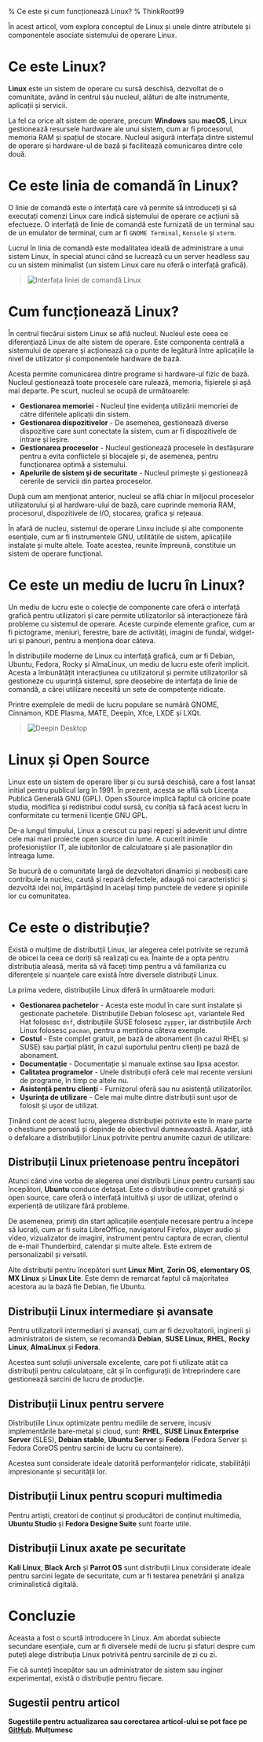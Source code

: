% Ce este și cum funcționează Linux?
% ThinkRoot99

În acest articol, vom explora conceptul de Linux și unele dintre atributele și componentele asociate sistemului de operare Linux.

# Ce este Linux?

**Linux** este un sistem de operare cu sursă deschisă, dezvoltat de o comunitate, având în centrul său nucleul, alături de alte instrumente, aplicații și servicii.

La fel ca orice alt sistem de operare, precum **Windows** sau **macOS**, Linux gestionează resursele hardware ale unui sistem, cum ar fi procesorul, memoria RAM și spațiul de stocare. Nucleul asigură interfața dintre sistemul de operare și hardware-ul de bază și facilitează comunicarea dintre cele două.

# Ce este linia de comandă în Linux?

O linie de comandă este o interfață care vă permite să introduceți și să executați comenzi Linux care indică sistemului de operare ce acțiuni să efectueze. O interfață de linie de comandă este furnizată de un terminal sau de un emulator de terminal, cum ar fi `GNOME Terminal`, `Konsole` și `xterm`.

Lucrul în linia de comandă este modalitatea ideală de administrare a unui sistem Linux, în special atunci când se lucrează cu un server headless sau cu un sistem minimalist (un sistem Linux care nu oferă o interfață grafică).

> ![Interfața liniei de comandă Linux](img/Interfața-liniei-de-comandă-Linux.webp)

# Cum funcționează Linux?

În centrul fiecărui sistem Linux se află nucleul. Nucleul este ceea ce diferențiază Linux de alte sistem de operare. Este componenta centrală a sistemului de operare și acționează ca o punte de legătură între aplicațiile la nivel de utilizator și componentele hardware de bază.

Acesta permite comunicarea dintre programe si hardware-ul fizic de bază. Nucleul gestionează toate procesele care rulează, memoria, fișierele și așă mai departe. Pe scurt, nucleul se ocupă de următoarele:

- **Gestionarea memoriei** - Nucleul ține evidența utilizării memoriei de către diferitele aplicații din sistem.
- **Gestionarea dispozitivelor** - De asemenea, gestionează diverse dispozitive care sunt conectate la sistem, cum ar fi dispozitivele de intrare și ieșire.
- **Gestionarea proceselor** - Nucleul gestionează procesele în desfășurare pentru a evita conflictele și blocajele și, de asemenea, pentru funcționarea optimă a sistemului.
- **Apelurile de sistem și de securitate** - Nucleul primește și gestionează cererile de servicii din partea proceselor.

După cum am menționat anterior, nucleul se află chiar în miljocul proceselor utilizatorului și al hardware-ului de bază, care cuprinde memoria RAM, procesorul, dispozitivele de I/O, stocarea, grafica și rețeaua.

În afară de nucleu, sistemul de operare Linxu include și alte componente esențiale, cum ar fi instrumentele GNU, utilitățile de sistem, aplicațiile instalate și multe altele. Toate acestea, reunite împreună, constituie un sistem de operare funcțional.

# Ce este un mediu de lucru în Linux?

Un mediu de lucru este o colecție de componente care oferă o interfață grafică pentru utilizatori și care permite utilizatorilor să interacționeze fără probleme cu sistemul de operare. Aceste curpinde elemente grafice, cum ar fi pictograme, meniuri, ferestre, bare de activități, imagini de fundal, widget-uri și panouri, pentru a menționa doar câteva.

În distribuțiile moderne de Linux cu interfață grafică, cum ar fi Debian, Ubuntu, Fedora, Rocky și AlmaLinux, un mediu de lucru este oferit implicit. Acesta a îmbunătățit interacțiunea cu utilizatorul și permite utilizatorilor să gestioneze cu ușurință sistemul, spre deosebire de interfața de linie de comandă, a cărei utilizare necesită un sete de competențe ridicate.

Printre exemplele de medii de lucru populare se numără GNOME, Cinnamon, KDE Plasma, MATE, Deepin, Xfce, LXDE și LXQt.

> ![Deepin Desktop](img/Deepin-Desktop.webp)

# Linux și Open Source

 Linux este un sistem de operare liber și cu sursă deschisă, care a fost lansat initial pentru publicul larg în 1991. În prezent, acesta se află sub Licența Publică Generală GNU (GPL). Open sSource implică faptul că oricine poate studia, modifica și redistribui codul sursă, cu conîția să facă acest lucru în conformitate cu termenii licenție GNU GPL.

De-a lungul timpului, Linux a crescut cu pași repezi și adevenit unul dintre cele mai mari proiecte open source din lume. A cucerit inimile profesioniștilor IT, ale iubitorilor de calculatoare și ale pasionaților din întreaga lume.

Se bucură de o comunitate largă de dezvoltatori dinamici și neobosiți care contribuie la nucleu, caută și repară defectele, adaugă noi caracteristici și dezvoltă idei noi, împărtășind în același timp punctele de vedere și opiniile lor cu comunitatea.

# Ce este o distribuție?

Există o mulțime de distributții Linux, iar alegerea celei potrivite se rezumă de obicei la ceea ce doriți să realizați cu ea. Înainte de a opta pentru distribuția aleasă, merita să vă faceți timp pentru a vă familiariza cu diferențele și nuanțele care există între diversele distribuții Linux.

La prima vedere, distribuțiile Linux diferă în următoarele moduri:

- **Gestionarea pachetelor** - Acesta este modul în care sunt instalate și gestionate pachetele. Distribuțiile Debian folosesc `apt`, variantele Red Hat folosesc `dnf`, distribuțiile SUSE folosesc `zypper`, iar distribuțiile Arch Linux folosesc `pacman`, pentru a menționa câteva exemple.
- **Costul** - Este complet gratuit, pe bază de abonament (în cazul RHEL și SUSE) sau parțial plătit, în cazul suportului pentru clienți pe bază de abonament.
- **Documentație** - Documentație și manuale extinse sau lipsa acestor.
- **Calitatea programelor** - Unele distribuții oferă cele mai recente versiuni de programe, în timp ce altele nu.
- **Asistență pentru clienți** - Furnizorul oferă sau nu asistență utilizatorilor.
- **Ușurința de utilizare** - Cele mai multe dintre distribuții sunt ușor de folosit și ușor de utilizat.

Ținând cont de acest lucru, alegerea distribuției potrivite este în mare parte o chestiune personală și depinde de obiectivul dumneavoastră. Așadar, iată o defalcare a distribuțiilor Linux potrivite pentru anumite cazuri de utilizare:

## Distribuții Linux prietenoase pentru începători

Atunci când vine vorba de alegerea unei distribuții Linux pentru cursanți sau începători, **Ubuntu** conduce detașat. Este o distribuție compet gratuită și open source, care oferă o interfață intuitivă și ușor de utilizat, oferind o experiență de utilizare fără probleme.

De asemenea, primiți din start aplicațiile esențiale necesare pentru a începe să lucrați, cum ar fi suita LibreOffice, navigatorul Firefox, player audio și video, vizualizator de imagini, instrument pentru captura de ecran, clientul de e-mail Thunderbird, calendar și multe altele. Este extrem de personalizabil și versatil.

Alte distribuții pentru începători sunt **Linux Mint**, **Zorin OS**, **elementary OS**, **MX Linux** și **Linux Lite**. Este demn de remarcat faptul că majoritatea acestora au la bază fie Debian, fie Ubuntu.

## Distribuții Linux intermediare și avansate

Pentru utilizatorii intermediari și avansați, cum ar fi dezvoltatorii, inginerii și administratori de sistem, se recomandă **Debian**, **SUSE Linux**, **RHEL**, **Rocky Linux**, **AlmaLinux** și **Fedora**.

Acestea sunt soluții universale excelente, care pot fi utilizate atât ca distribuții pentru calculatoare, cât și în configurații de întreprindere care gestionează sarcini de lucru de producție.

## Distribuții Linux pentru servere

Distribuțiile Linux optimizate pentru mediile de servere, incusiv implementările bare-metal și cloud, sunt: **RHEL**, **SUSE Linux Enterprise Server** (SLES), **Debian stable**, **Ubuntu Server** și **Fedora** (Fedora Server și Fedora CoreOS pentru sarcini de lucru cu containere).

Acestea sunt considerate ideale datorită performanțelor ridicate, stabilității impresionante și securității lor.

## Distribuții Linux pentru scopuri multimedia

Pentru artiști, creatori de conținut și producători de conținut multimedia, **Ubuntu Studio** și **Fedora Designe Suite** sunt foarte utile.

## Distribuții Linux axate pe securitate

**Kali Linux**, **Black Arch** și **Parrot OS** sunt distribuții Linux considerate ideale pentru sarcini legate de securitate, cum ar fi testarea penetrării și analiza criminalistică digitală.

# Concluzie

Aceasta a fost o scurtă introducere în Linux. Am abordat subiecte secundare esențiale, cum ar fi diversele medii de lucru și sfaturi despre cum puteți alege distribuția Linux potrivită pentru sarcinile de zi cu zi.

Fie că sunteți începător sau un administrator de sistem sau inginer experimentat, există o distribuție pentru fiecare.

## Sugestii pentru articol

**Sugestiile pentru actualizarea sau corectarea articol-ului se pot face pe [GitHub](https://github.com/thinkroot99/articole-linux). Mulțumesc**
